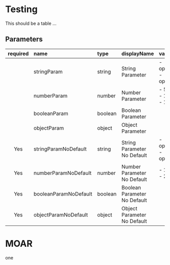 # Testing

This should be a table ...

## Parameters

<!-- ADOPipelineDoc Start -->
| required | name | type | displayName | values | default |
| :-: | :-- | :-- | :-- | :-- | :-- |
|  | stringParam | string | String Parameter | - option1<br/>- option2 | defaultString |
|  | numberParam | number | Number Parameter | - 5<br/>- 10<br/>- 15 | 5 |
|  | booleanParam | boolean | Boolean Parameter |  | True |
|  | objectParam | object | Object Parameter |  | key1: value1<br/>key2: value2 |
| Yes | stringParamNoDefault | string | String Parameter No Default | - optionA<br/>- optionB |  |
| Yes | numberParamNoDefault | number | Number Parameter No Default | - 100<br/>- 200 |  |
| Yes | booleanParamNoDefault | boolean | Boolean Parameter No Default |  |  |
| Yes | objectParamNoDefault | object | Object Parameter No Default |  |  |
<!-- ADOPipelineDoc End -->

# MOAR

one
